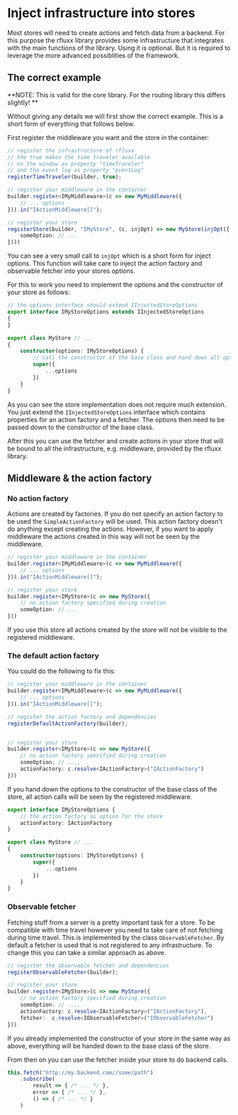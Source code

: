 # Inject infrastructure into stores

Most stores will need to create actions and fetch data from a backend. For this purpose the rfluxx library provides some infrastructure that integrates with the main functions of the library. Using it is optional. But it is required to leverage the more advanced possiblities of the framework.

## The correct example

**NOTE: This is valid for the core library. For the routing library this differs slightly! **

Without giving any details we will first show the correct example. This is a short form of everything that follows below.

First register the middleware you want and the store in the container:

```typescript
// register the infrastructure of rfluxx
// the true makes the time traveler available 
// on the window as property "timeTraveler"
// and the event log as property "eventLog"
registerTimeTraveler(builder, true);

// register your middleware in the container
builder.register<IMyMiddleware>(c => new MyMiddleware({
    // ... options
})).in("IActionMiddleware[]");

// register your store
registerStore(builder, "IMyStore", (c, injOpt) => new MyStore(injOpt({
    someOption: // ...
})))
```

You can see a very small call to `injOpt` which is a short form for inject options. This function will take care to inject the action factory and observable fetcher into your stores options.

For this to work you need to implement the options and the constructor of your store as follows:

```typescript
// the options interface should extend IInjectedStoreOptions
export interface IMyStoreOptions extends IInjectedStoreOptions
{
}

export class MyStore // ...
{
    constructor(options: IMyStoreOptions) {
        // call the constructor of the base class and hand down all options
        super({
            ...options
        })
    }
}
``` 

As you can see the store implementation does not require much extension. You just extend the `IInjectedStoreOptions` interface which contains properties for an action factory and a fetcher. The options then need to be passed down to the constructor of the base class.

After this you can use the fetcher and create actions in your store that will be bound to all the infrastructure, e.g. middleware, provided by the rfluxx library.

## Middleware & the action factory

### No action factory

Actions are created by factories. If you do not specify an action factory to be used the `SimpleActionFactory` will be used. This action factory doesn't do anything except creating the actions. However, if you want to apply middleware the actions created in this way will not be seen by the middleware.

```typescript
// register your middleware in the container
builder.register<IMyMiddleware>(c => new MyMiddleware({
    // ... options
})).in("IActionMiddleware[]");

// register your store
builder.register<IMyStore>(c => new MyStore({
    // no action factory specified during creation
    someOption: // ...
}))
```

If you use this store all actions created by the store will not be visible to the registered middleware.

### The default action factory

You could do the following to fix this:

```typescript
// register your middleware in the container
builder.register<IMyMiddleware>(c => new MyMiddleware({
    // ... options
})).in("IActionMiddleware[]");

// register the action factory and dependencies
registerDefaultActionFactory(builder);


// register your store
builder.register<IMyStore>(c => new MyStore({
    // no action factory specified during creation
    someOption: // ...,
    actionFactory: c.resolve<IActionFactory>("IActionFactory")
}))
```

If you hand down the options to the constructor of the base class of the store, all action calls will be seen by the registered middleware.

```typescript
export interface IMyStoreOptions {
    // the action factory as option for the store
    actionFactory: IActionFactory
}

export class MyStore // ...
{
    constructor(options: IMyStoreOptions) {
        super({
            ...options
        })
    }
}
``` 

### Observable fetcher

Fetching stuff from a server is a pretty important task for a store. To be compatible with time travel however you need to take care of not fetching during time travel. This is implemented by the class `ObservableFetcher`. By default a fetcher is used that is not registered to any infrastructure. To change this you can take a similar approach as above.

```typescript
// register the observable fetcher and dependencies
registerObservableFetcher(builder);

// register your store
builder.register<IMyStore>(c => new MyStore({
    // no action factory specified during creation
    someOption: // ...,
    actionFactory: c.resolve<IActionFactory>("IActionFactory"),
    fetcher:  c.resolve<IObservableFetcher>("IObservableFetcher")
}))
```

If you already implemented the constructor of your store in the same way as above, everything will be handed down to the base class of the store.

From then on you can use the fetcher inside your store to do backend calls.

```typescript
this.fetch("http://my.backend.com//some/path")
    .subscribe(
        result => { /* ... */ },
        error => { /* ... */ },
        () => { /* ... */ }
    )
```